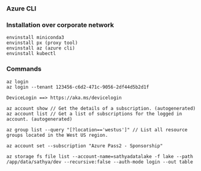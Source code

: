 ### Azure CLI

### Installation over corporate network
	envinstall miniconda3
	envinstall px (proxy tool)
	envinstall az (azure cli)
	envinstall kubectl

### Commands
	az login
	az login --tenant 123456-c6d2-471c-9056-2df44d5b2d1f
	
	DeviceLogin ==> https://aka.ms/devicelogin

	az account show // Get the details of a subscription. (autogenerated)
	az account list // Get a list of subscriptions for the logged in account. (autogenerated)

	az group list --query "[?location=='westus']" // List all resource groups located in the West US region.

	az account set --subscription "Azure Pass2 - Sponsorship"

	az storage fs file list --account-name=sathyadatalake -f lake --path /app/data/sathya/dev --recursive:false --auth-mode login --out table
